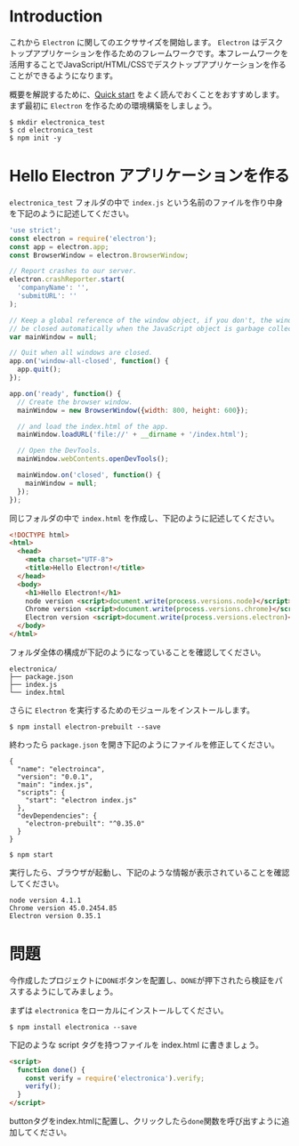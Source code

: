 # Introduction

これから `Electron` に関してのエクササイズを開始します。 `Electron` はデスクトップアプリケーションを作るためのフレームワークです。本フレームワークを活用することでJavaScript/HTML/CSSでデスクトップアプリケーションを作ることができるようになります。

概要を解説するために、[Quick start](https://github.com/atom/electron/blob/master/docs-translations/jp/tutorial/quick-start.md) をよく読んでおくことをおすすめします。
まず最初に `Electron` を作るための環境構築をしましょう。

```
$ mkdir electronica_test
$ cd electronica_test
$ npm init -y
```

# Hello Electron アプリケーションを作る

`electronica_test` フォルダの中で `index.js` という名前のファイルを作り中身を下記のように記述してください。

```javascript
'use strict';
const electron = require('electron');
const app = electron.app;
const BrowserWindow = electron.BrowserWindow;

// Report crashes to our server.
electron.crashReporter.start(
  'companyName': '',
  'submitURL': ''
);

// Keep a global reference of the window object, if you don't, the window will
// be closed automatically when the JavaScript object is garbage collected.
var mainWindow = null;

// Quit when all windows are closed.
app.on('window-all-closed', function() {
  app.quit();
});

app.on('ready', function() {
  // Create the browser window.
  mainWindow = new BrowserWindow({width: 800, height: 600});

  // and load the index.html of the app.
  mainWindow.loadURL('file://' + __dirname + '/index.html');

  // Open the DevTools.
  mainWindow.webContents.openDevTools();

  mainWindow.on('closed', function() {
    mainWindow = null;
  });
});
```

同じフォルダの中で `index.html` を作成し、下記のように記述してください。

```html
<!DOCTYPE html>
<html>
  <head>
    <meta charset="UTF-8">
    <title>Hello Electron!</title>
  </head>
  <body>
    <h1>Hello Electron!</h1>
    node version <script>document.write(process.versions.node)</script><br>,
    Chrome version <script>document.write(process.versions.chrome)</script><br>,
    Electron version <script>document.write(process.versions.electron)</script><br>.
  </body>
</html>
```

フォルダ全体の構成が下記のようになっていることを確認してください。

```tree
electronica/
├── package.json
├── index.js
└── index.html
```

さらに `Electron` を実行するためのモジュールをインストールします。

```
$ npm install electron-prebuilt --save
```

終わったら `package.json` を開き下記のようにファイルを修正してください。

```
{
  "name": "electroinca",
  "version": "0.0.1",
  "main": "index.js",
  "scripts": {
    "start": "electron index.js"
  },
  "devDependencies": {
    "electron-prebuilt": "^0.35.0"
  }
}
```

```
$ npm start
```

実行したら、ブラウザが起動し、下記のような情報が表示されていることを確認してください。

```
node version 4.1.1
Chrome version 45.0.2454.85
Electron version 0.35.1
```

# 問題

今作成したプロジェクトに`DONE`ボタンを配置し、`DONE`が押下されたら検証をパスするようにしてみましょう。

まずは `electronica` をローカルにインストールしてください。

```
$ npm install electronica --save
```


下記のような script タグを持つファイルを index.html に書きましょう。

```html
<script>
  function done() {
    const verify = require('electronica').verify;
    verify();
  }
</script>
```

buttonタグをindex.htmlに配置し、クリックしたら`done`関数を呼び出すように追加してください。

